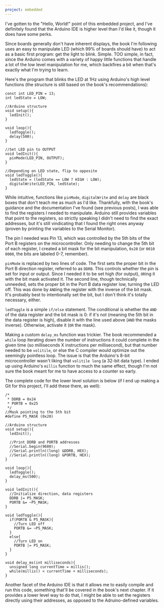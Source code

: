 ```yaml
---
project: embedded
---
```

I've gotten to the "Hello, World!" point of this embedded project, and I've definitely found that the Arduino IDE is higher level than I'd like it, though it does have some perks.

Since boards generally don't have inherent displays, the book I'm following uses an easy to manipulate LED (which 99% of boards should have) to act as a basic first program: get the light to blink. Simple. TOO simple, in fact, since the Arduino comes with a variety of happy little functions that handle a lot of the low level manipulation for me, which backfires a bit when that's exactly what I'm trying to learn.

Here's the program that blinks the LED at 1Hz using Arduino's high level functions (the structure is still based on the book's recommendations):

```
const int LED_PIN = 13;
int ledState = LOW;

//Arduino structure
void setup(){
  ledInit();
}

void loop(){
  ledToggle();
  delay(500);
}

//Set LED pin to OUTPUT
void ledInit(){
  pinMode(LED_PIN, OUTPUT);
}

//Depending on LED state, flip to opposite
void ledToggle(){
  ledState = (ledState == LOW ? HIGH : LOW);
  digitalWrite(LED_PIN, ledState);
}
```

While intuitive, functions like `pinMode`, `digitalWrite` and `delay` are black boxes that don't teach me as much as I'd like. Thankfully, with the book's guidance and the documentation I've found (see previous posts), I was able to find the registers I needed to manipulate. Arduino still provides variables that point to the registers, so strictly speaking I didn't need to find the exact addresses, but it's still vindicating that I found the right ones anyway (proven by printing the variables to the Serial Monitor).

The pin I needed was Pin 13, which was controlled by the 5th bits of the Port B registers on the microcontroller. Only needing to change the 5th bit of each register, I created a bit mask for the bit manipulation, `0x20` (or `0010 0000`, the bits are labeled 0-7, remember).

`pinMode` is replaced by two lines of code. The first sets the proper bit in the Port B direction register, referred to as `DDRB`. This controls whether the pin is set for input or output. Since I needed it to be set high (for output), `OR`ing it with the bit mask activated it. The second line, though technically unneeded, sets the proper bit in the Port B data register low, turning the LED off. This was done by `AND`ing the register with the inverse of the bit mask. It's probably best to intentionally set the bit, but I don't think it's totally necessary, either.

`ledToggle` is a simple `if/else` statement. The conditional is whether the `AND` of the data register and the bit mask is 0: if it's not (meaning the 5th bit in the data register is high), disable it with the line used above (`AND` the masks inverse). Otherwise, activate it (`OR` the mask).

Making a custom `delay_ms` function was trickier. The book recommended a `while` loop iterating down the number of instructions it could complete in the given time (so milliseconds X instructions per millisecond), but that number needed to be `volitile`, or else the C compiler would optimize out the seemingly pointless loop. The issue is that the Arduino's 8-bit microcontroller wasn't liking that `volitile long` (a 32-bit data type). I ended up using Arduino's `millis` function to much the same effect, though I'm not sure the book meant for me to have access to a counter so early.

The complete code for the lower level solution is below (if I end up making a Git for this project, I'll add these there, as well):

```
/* 
 * DDRB = 0x24
 * PORTB = 0x25
 */
//Mask pointing to the 5th bit
#define P5_MASK (0x20)

//Arduino structure
void setup(){
  ledInit();

  //Print DDRB and PORTB addresses
  //Serial.begin(9600);
  //Serial.println((long) &DDRB, HEX);
  //Serial.println((long) &PORTB, HEX);
}

void loop(){
  ledToggle();
  delay_ms(500);
}

void ledInit(){
  //Initialize direction, data registers
  DDRB |= P5_MASK;
  PORTB &= ~P5_MASK;
}

void ledToggle(){
  if(PORTB & P5_MASK){
    //Turn LED off
    PORTB &= ~P5_MASK;
  }
  else{
    //Turn LED on
    PORTB |= P5_MASK;
  }
}

void delay_ms(int milliseconds){
  unsigned long currentTime = millis();
  while(millis() < currentTime + milliseconds);
}
```

Another facet of the Arduino IDE is that it allows me to easily compile and run this code, something that'll be covered in the book's next chapter. If it provides a lower level way to do that, I might be able to set the registers directly using their addresses, as opposed to the Adruino-defined variables.